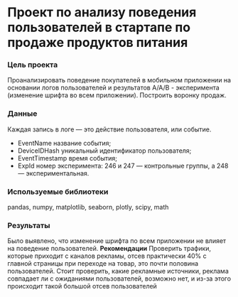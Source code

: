 # Проект по анализу поведения пользователей в стартапе по продаже продуктов питания
### Цель проекта 
Проанализировать поведение покупателей в мобильном приложении на основании логов пользователей и результатов А/А/В - эксперимента (изменение шрифта во всем приложении). Построить воронку продаж.

### Данные
Каждая запись в логе — это действие пользователя, или событие.

- EventName название события;
- DeviceIDHash уникальный идентификатор пользователя;
- EventTimestamp время события;
- ExpId номер эксперимента: 246 и 247 — контрольные группы, а 248 — экспериментальная.


### Используемые библиотеки 
pandas, numpy, matplotlib, seaborn, plotly, scipy, math

### Результаты
Было выявлено, что изменение шрифта по всем приложении не влияет на поведение пользователей. 
**Рекомендации**
Проверить трафики, которые приходит с каналов рекламы, отсев практически 40% с главной страницы при переходе на товар, это почти половина пользователей. Стоит проверить, какие рекламные источники, реклама совпадает ли с ожиданиями пользователей, возможно нет, и из-за этого происходит такой большой отсев пользователей
